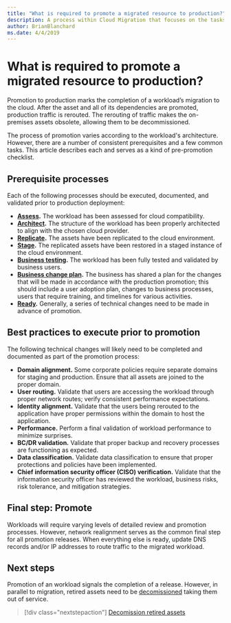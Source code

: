 ```yaml
---
title: "What is required to promote a migrated resource to production?"
description: A process within Cloud Migration that focuses on the tasks of migrating workloads to the cloud
author: BrianBlanchard
ms.date: 4/4/2019
---
```


# What is required to promote a migrated resource to production?

Promotion to production marks the completion of a workload’s migration to the cloud. After the asset and all of its dependencies are promoted, production traffic is rerouted. The rerouting of traffic makes the on-premises assets obsolete, allowing them to be decommissioned.

The process of promotion varies according to the workload's architecture. However, there are a number of consistent prerequisites and a few common tasks. This article describes each and serves as a kind of pre-promotion checklist.

## Prerequisite processes
Each of the following processes should be executed, documented, and validated prior to production deployment:

- **[Assess](../assess/index.md).** The workload has been assessed for cloud compatibility.
- **[Architect](../assess/architect.md).** The structure of the workload has been properly architected to align with the chosen cloud provider.
- **[Replicate](../migrate/replicate.md).** The assets have been replicated to the cloud environment.
- **[Stage](../migrate/stage.md).** The replicated assets have been restored in a staged instance of the cloud environment.
- **[Business testing](./business-test.md).** The workload has been fully tested and validated by business users.
- **[Business change plan](./business-change-plan.md).** The business has shared a plan for the changes that will be made in accordance with the production promotion; this should include a user adoption plan, changes to business processes, users that require training, and timelines for various activities.
- **[Ready](./ready.md).** Generally, a series of technical changes need to be made in advance of promotion.

## Best practices to execute prior to promotion

The following technical changes will likely need to be completed and documented as part of the promotion process:

- **Domain alignment.** Some corporate policies require separate domains for staging and production. Ensure that all assets are joined to the proper domain.
- **User routing.** Validate that users are accessing the workload through proper network routes; verify consistent performance expectations.
- **Identity alignment.** Validate that the users being rerouted to the application have proper permissions within the domain to host the application.
- **Performance.** Perform a final validation of workload performance to minimize surprises.
- **BC/DR validation.** Validate that proper backup and recovery processes are functioning as expected.
- **Data classification.** Validate data classification to ensure that proper protections and policies have been implemented.
- **Chief information security officer (CISO) verification.** Validate that the information security officer has reviewed the workload, business risks, risk tolerance, and mitigation strategies.

## Final step: Promote

Workloads will require varying levels of detailed review and promotion processes. However, network realignment serves as the common final step for all promotion releases. When everything else is ready, update DNS records and/or IP addresses to route traffic to the migrated workload.

## Next steps

Promotion of an workload signals the completion of a release. However, in parallel to migration, retired assets need to be [decomissioned](./decomission.md) taking them out of service.

> [!div class="nextstepaction"]
> [Decomission retired assets](./decomission.md)

